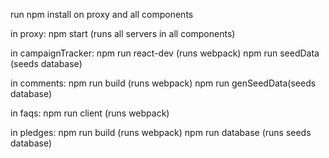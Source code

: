 run npm install on proxy and all components

in proxy:
npm start (runs all servers in all components)

in campaignTracker:
npm run react-dev (runs webpack)
npm run seedData (seeds database)

in comments:
npm run build (runs webpack)
npm run genSeedData(seeds database)

in faqs:
npm run client (runs webpack)

in pledges:
npm run build (runs webpack)
npm run database (runs seeds database)
